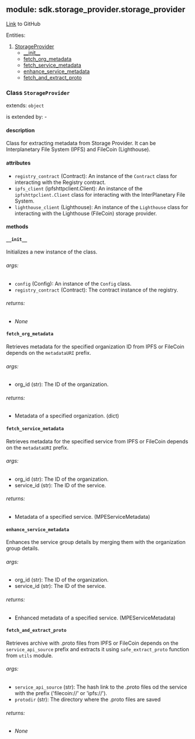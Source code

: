 ## module: sdk.storage_provider.storage_provider

[Link](https://github.com/singnet/snet-sdk-python/blob/master/snet/sdk/storage_provider/storage_provider.py) to GitHub

Entities:
1. [StorageProvider](#class-storageprovider)
   - [\_\_init\_\_](#__init__)
   - [fetch_org_metadata](#fetch_org_metadata)
   - [fetch_service_metadata](#fetch_service_metadata)
   - [enhance_service_metadata](#enhance_service_metadata)
   - [fetch_and_extract_proto](#fetch_and_extract_proto)

### Class `StorageProvider`

extends: `object`

is extended by: -

#### description

Class for extracting metadata from Storage Provider. It can be Interplanetary File System (IPFS) and 
FileCoin (Lighthouse).

#### attributes

- `registry_contract` (Contract): An instance of the `Contract` class for interacting with the Registry contract.
- `ipfs_client` (ipfshttpclient.Client): An instance of the `ipfshttpclient.Client` class for interacting with the 
InterPlanetary File System.
- `lighthouse_client` (Lighthouse): An instance of the `Lighthouse` class for interacting with the Lighthouse (FileCoin) storage provider.

#### methods

#### `__init__`

Initializes a new instance of the class.

###### args:

- `config` (Config): An instance of the `Config` class.
- `registry_contract` (Contract): The contract instance of the registry.

###### returns:

- _None_

#### `fetch_org_metadata`

Retrieves metadata for the specified organization ID from IPFS or FileCoin depends on the `metadataURI` prefix.

###### args:

- org_id (str): The ID of the organization.

###### returns:

- Metadata of a specified organization. (dict)

#### `fetch_service_metadata`

Retrieves metadata for the specified service from IPFS or FileCoin depends on the `metadataURI` prefix.

###### args:

- org_id (str): The ID of the organization.
- service_id (str): The ID of the service.

###### returns:

- Metadata of a specified service. (MPEServiceMetadata)

#### `enhance_service_metadata`

Enhances the service group details by merging them with the organization group details.

###### args:

- org_id (str): The ID of the organization.
- service_id (str): The ID of the service.

###### returns:

- Enhanced metadata of a specified service. (MPEServiceMetadata)

#### `fetch_and_extract_proto`

Retrieves archive with .proto files from IPFS or FileCoin depends on the `service_api_source` prefix and extracts 
it using `safe_extract_proto` function from `utils` module.

###### args:

- `service_api_source` (str): The hash link to the .proto files od the service with the prefix ('filecoin://' or 'ipfs://').
- `protodir` (str): The directory where the .proto files are saved

###### returns:

- _None_

